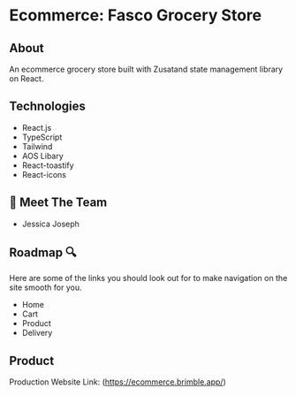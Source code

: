 # Ecommerce: Fasco Grocery Store 

## About 
An ecommerce grocery store built with Zusatand state management library on React. 

## Technologies 
- React.js
- TypeScript
- Tailwind
- AOS Libary
- React-toastify
- React-icons

## 👋  Meet The Team
- Jessica Joseph

## Roadmap 🔍
Here are some of the links you should look out for to make navigation on the site smooth for you. 

- Home
- Cart
- Product 
- Delivery

<!-- THE PRODUCT LINK -->

## Product 
Production Website Link: (https://ecommerce.brimble.app/)
